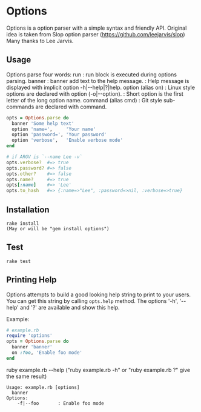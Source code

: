 Options
=======

Options is a option parser with a simple syntax and friendly API.
Original idea is taken from Slop option parser (https://github.com/leejarvis/slop)
Many thanks to Lee Jarvis.

Usage
-----

Options parse four words:
run
: run block is executed during options parsing.
banner
: banner add text to the help message.
: Help message is displayed with implicit option -h|--help|?|help.
option (alias on)
: Linux style options are declared with option (-o|--option).
: Short option is the first letter of the long option name.
command (alias cmd)
: Git style sub-commands are declared with command.

```ruby
opts = Options.parse do
  banner 'Some help text'
  option 'name=',     'Your name'
  option 'password=', 'Your password'
  option 'verbose',   'Enable verbose mode'
end

# if ARGV is `--name Lee -v`
opts.verbose?  #=> true
opts.password? #=> false
opts.other?    #=> false
opts.name?     #=> true
opts[:name]    #=> 'Lee'
opts.to_hash   #=> {:name=>"Lee", :password=>nil, :verbose=>true}

```

Installation
------------
    rake install
    (May or will be "gem install options")

Test
----
    rake test

Printing Help
-------------

Options attempts to build a good looking help string to print to your users.
You can get this string by calling `opts.help` method.
The options '-h', '--help' and '?' are available and show this help.

Example:

```ruby
# example.rb
require 'options'
opts = Options.parse do
  banner 'banner'
  on :foo, 'Enable foo mode'
end
```

ruby example.rb --help
("ruby example.rb -h" or "ruby example.rb ?" give the same result)
 
```
Usage: example.rb [options]
  banner
Options:
    -f|--foo       : Enable foo mode

```

